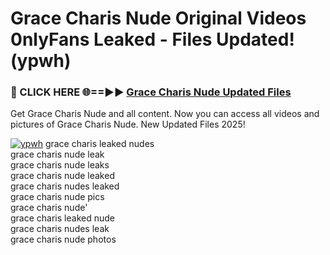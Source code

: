 # Grace Charis Nude Original Videos 0nlyFans Leaked - Files Updated! (ypwh)

<h3>🔴 CLICK HERE 🌐==►► <a href="https://tinyurl.com/4mcuefdz" rel="nofollow">Grace Charis Nude Updated Files</a></h3>

Get Grace Charis Nude and all content. Now you can access all videos and pictures of Grace Charis Nude. New Updated Files 2025!

[![ypwh](https://i.imgur.com/StAQSOY.gif)](https://tinyurl.com/4mcuefdz)
grace charis leaked nudes<br>
grace charis nude leak<br>
grace charis nude leaks<br>
grace charis nude leaked<br>
grace charis nudes leaked<br>
grace charis nude pics<br>
grace charis nude'<br>
grace charis leaked nude<br>
grace charis nudes leak<br>
grace charis nude photos